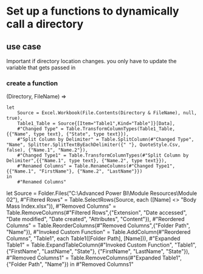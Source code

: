 # Set up a functions to dynamically call a directory

## use case

Important if directory location changes. you only have to update the variable that gets passed in

### create a function

(Directory, FileName) =>

    let
        Source = Excel.Workbook(File.Contents(Directory & FileName), null, true),
        Table1_Table = Source{[Item="Table1",Kind="Table"]}[Data],
        #"Changed Type" = Table.TransformColumnTypes(Table1_Table,{{"Name", type text}, {"State", type text}}),
        #"Split Column by Delimiter" = Table.SplitColumn(#"Changed Type", "Name", Splitter.SplitTextByEachDelimiter({" "}, QuoteStyle.Csv, false), {"Name.1", "Name.2"}),
        #"Changed Type1" = Table.TransformColumnTypes(#"Split Column by Delimiter",{{"Name.1", type text}, {"Name.2", type text}}),
        #"Renamed Columns" = Table.RenameColumns(#"Changed Type1",{{"Name.1", "FirstName"}, {"Name.2", "LastName"}})
    in
        #"Renamed Columns"
    
    
   let
    Source = Folder.Files("C:\Advanced Power BI\Module Resources\Module 02"),
    #"Filtered Rows" = Table.SelectRows(Source, each ([Name] <> "Body Mass Index.xlsx")),
    #"Removed Columns" = Table.RemoveColumns(#"Filtered Rows",{"Extension", "Date accessed", "Date modified", "Date created", "Attributes", "Content"}),
    #"Reordered Columns" = Table.ReorderColumns(#"Removed Columns",{"Folder Path", "Name"}),
    #"Invoked Custom Function" = Table.AddColumn(#"Reordered Columns", "Table1", each Table1([Folder Path], [Name])),
    #"Expanded Table1" = Table.ExpandTableColumn(#"Invoked Custom Function", "Table1", {"FirstName", "LastName", "State"}, {"FirstName", "LastName", "State"}),
    #"Removed Columns1" = Table.RemoveColumns(#"Expanded Table1",{"Folder Path", "Name"})
in
    #"Removed Columns1"

